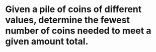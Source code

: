 # Given a pile of coins of different values, determine the fewest number of coins needed to meet a given amount total.
